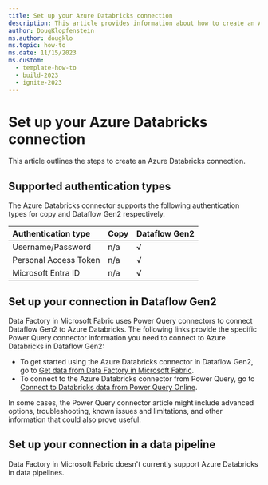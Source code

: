 ```yaml
---
title: Set up your Azure Databricks connection
description: This article provides information about how to create an Azure Databricks connection in Microsoft Fabric.
author: DougKlopfenstein
ms.author: dougklo
ms.topic: how-to
ms.date: 11/15/2023
ms.custom:
  - template-how-to
  - build-2023
  - ignite-2023
---
```


# Set up your Azure Databricks connection

This article outlines the steps to create an Azure Databricks connection.

## Supported authentication types

The Azure Databricks connector supports the following authentication types for copy and Dataflow Gen2 respectively.  

|Authentication type |Copy |Dataflow Gen2 |
|:---|:---|:---|
|Username/Password| n/a | √ |
|Personal Access Token| n/a | √ |
|Microsoft Entra ID| n/a | √ |

## Set up your connection in Dataflow Gen2

Data Factory in Microsoft Fabric uses Power Query connectors to connect Dataflow Gen2 to Azure Databricks. The following links provide the specific Power Query connector information you need to connect to Azure Databricks in Dataflow Gen2:

- To get started using the Azure Databricks connector in Dataflow Gen2, go to [Get data from Data Factory in Microsoft Fabric](/power-query/where-to-get-data#get-data-from-data-factory-in-microsoft-fabric-preview).
- To connect to the Azure Databricks connector from Power Query, go to [Connect to Databricks data from Power Query Online](/power-query/connectors/databricks-azure#connect-to-databricks-data-from-power-query-online).

In some cases, the Power Query connector article might include advanced options, troubleshooting, known issues and limitations, and other information that could also prove useful.

## Set up your connection in a data pipeline

Data Factory in Microsoft Fabric doesn't currently support Azure Databricks in data pipelines.
